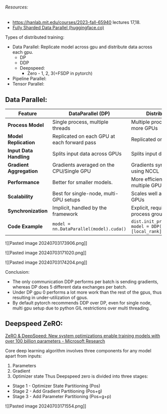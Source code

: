 
###### Resources:
- https://hanlab.mit.edu/courses/2023-fall-65940 lectures 17,18.
- [Fully Sharded Data Parallel (huggingface.co)](https://huggingface.co/docs/transformers/main/en/perf_train_gpu_many)


Types of distributed training:
- Data Parallel: Replicate model across gpu and distribute data across each gpu.
	- DP
	- DDP
	- Deepspeed:
		- Zero - 1, 2, 3(=FSDP in pytorch)
- Pipeline Parallel:
- Tensor Parallel:


## Data Parallel:

| Feature                  | DataParallel (DP)                           | DistributedDataParallel (DDP)                                                          |
| ------------------------ | ------------------------------------------- | -------------------------------------------------------------------------------------- |
| **Process Model**        | Single process, multiple threads            | Multiple processes, each handling one or more GPUs                                     |
| **Model Replication**    | Replicated on each GPU at each forward pass | Replicated once per process                                                            |
| **Input Data Handling**  | Splits input data across GPUs               | Splits input data across processes                                                     |
| **Gradient Aggregation** | Gradients averaged on the CPU/Single GPU    | Gradients synchronized across processes using NCCL                                     |
| **Performance**          | Better for smaller models.                  | More efficient, better scaling across multiple GPUs and nodes.                         |
| **Scalability**          | Best for single-node, multi-GPU setups      | Scales well across multiple nodes and GPUs                                             |
| **Synchronization**      | Implicit, handled by the framework          | Explicit, requires setting up distributed process groups                               |
| **Code Example**         | `model = nn.DataParallel(model).cuda()`     | `dist.init_process_group(backend='nccl'); model = DDP(model, device_ids=[local_rank])` |

![[Pasted image 20240703173906.png]]

![[Pasted image 20240703171020.png]]

![[Pasted image 20240703174204.png]]

Conclusion:
- The only communication DDP performs per batch is sending gradients, whereas DP does 5 different data exchanges per batch.
- Under DP gpu 0 performs a lot more work than the rest of the gpus, thus resulting in under-utilization of gpus.
- By default pytorch recommends DDP over DP, even for single node, multi gpu setup due to python GIL restrictions over multi threading.


## Deepspeed ZeRO:
[ZeRO & DeepSpeed: New system optimizations enable training models with over 100 billion parameters - Microsoft Research](https://www.microsoft.com/en-us/research/blog/zero-deepspeed-new-system-optimizations-enable-training-models-with-over-100-billion-parameters/)

Core deep learning algorithm involves three components for any model apart from inputs:
1. Parameters
2. Gradient
3. Optimizer state
Thus Deepspeed zero is divided into three stages:
- Stage 1 - Optimizer State Partitioning (Pos)
- Stage 2 - Add Gradient Partitioning (Pos+g)
- Stage 3 - Add Parameter Partitioning (Pos+g+p)

![[Pasted image 20240703171554.png]]